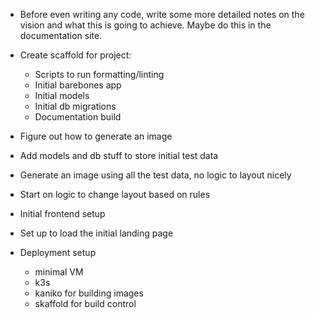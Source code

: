 - Before even writing any code, write some more detailed notes on the vision and what this is going to achieve. Maybe do this in the documentation site. 
- Create scaffold for project:
    - Scripts to run formatting/linting
    - Initial barebones app
    - Initial models
    - Initial db migrations
    - Documentation build

- Figure out how to generate an image
- Add models and db stuff to store initial test data
- Generate an image using all the test data, no logic to layout nicely
- Start on logic to change layout based on rules

- Initial frontend setup
- Set up to load the initial landing page

- Deployment setup
    - minimal VM
    - k3s
    - kaniko for building images
    - skaffold for build control
